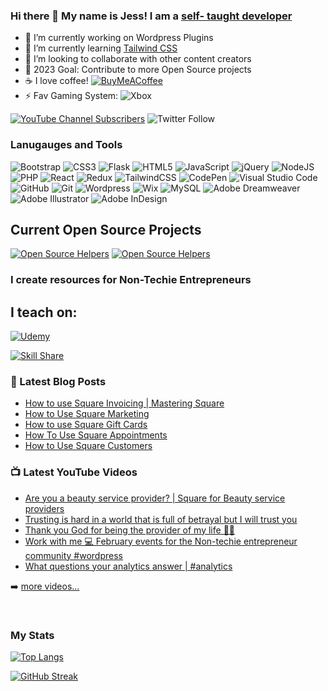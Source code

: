 ### Hi there 👋 My name is Jess! I am a [self- taught developer][website]

- 🔭 I’m currently working on Wordpress Plugins
- 🌱 I’m currently learning [Tailwind CSS][Tailwind]
- 👯 I’m looking to collaborate with other content creators
- 🥅 2023 Goal: Contribute to more Open Source projects
- ☕ I love coffee! [![BuyMeACoffee](https://img.shields.io/badge/Buy%20Me%20a%20Coffee-ffdd00?style=for-the-badge&logo=buy-me-a-coffee&logoColor=black)][coffee]
- ⚡ Fav Gaming System: ![Xbox](https://img.shields.io/badge/xbox-%23107C10.svg?style=for-the-badge&logo=xbox&logoColor=white)

[![YouTube Channel Subscribers](https://img.shields.io/youtube/channel/subscribers/UCkD5NNLTY8BM0fnAQxAjyJA?logo=youtube&logoColor=red&style=for-the-badge)][youtube] 
![Twitter Follow](https://img.shields.io/twitter/follow/jesstechpreneur?color=%231DA1F2&logo=twitter&style=for-the-badge)

### Lanugauges and Tools
![Bootstrap](https://img.shields.io/badge/bootstrap-%23563D7C.svg?style=for-the-badge&logo=bootstrap&logoColor=white)
![CSS3](https://img.shields.io/badge/css3-%231572B6.svg?style=for-the-badge&logo=css3&logoColor=white)
![Flask](https://img.shields.io/badge/flask-%23000.svg?style=for-the-badge&logo=flask&logoColor=white)
![HTML5](https://img.shields.io/badge/html5-%23E34F26.svg?style=for-the-badge&logo=html5&logoColor=white)
![JavaScript](https://img.shields.io/badge/javascript-%23323330.svg?style=for-the-badge&logo=javascript&logoColor=%23F7DF1E)
![jQuery](https://img.shields.io/badge/jquery-%230769AD.svg?style=for-the-badge&logo=jquery&logoColor=white)
![NodeJS](https://img.shields.io/badge/node.js-6DA55F?style=for-the-badge&logo=node.js&logoColor=white)
![PHP](https://img.shields.io/badge/php-%23777BB4.svg?style=for-the-badge&logo=php&logoColor=white)
![React](https://img.shields.io/badge/react-%2320232a.svg?style=for-the-badge&logo=react&logoColor=%2361DAFB)
![Redux](https://img.shields.io/badge/redux-%23593d88.svg?style=for-the-badge&logo=redux&logoColor=white)
![TailwindCSS](https://img.shields.io/badge/tailwindcss-%2338B2AC.svg?style=for-the-badge&logo=tailwind-css&logoColor=white)
![CodePen](https://img.shields.io/badge/CodePen-white?style=for-the-badge&logo=codepen&logoColor=black)
![Visual Studio Code](https://img.shields.io/badge/Visual%20Studio%20Code-0078d7.svg?style=for-the-badge&logo=visual-studio-code&logoColor=white)
![GitHub](https://img.shields.io/badge/github-%23121011.svg?style=for-the-badge&logo=github&logoColor=white)
![Git](https://img.shields.io/badge/git-%23F05033.svg?style=for-the-badge&logo=git&logoColor=white)
![Wordpress](https://img.shields.io/badge/Wordpress-21759B?style=for-the-badge&logo=wordpress&logoColor=white)
![Wix](https://img.shields.io/badge/wix-000?style=for-the-badge&logo=wix&logoColor=white)
![MySQL](https://img.shields.io/badge/mysql-%2300f.svg?style=for-the-badge&logo=mysql&logoColor=white)
![Adobe Dreamweaver](https://img.shields.io/badge/Adobe%20Dreamweaver-FF61F6.svg?style=for-the-badge&logo=Adobe%20Dreamweaver&logoColor=white)
![Adobe Illustrator](https://img.shields.io/badge/adobe%20illustrator-%23FF9A00.svg?style=for-the-badge&logo=adobe%20illustrator&logoColor=white)
![Adobe InDesign](https://img.shields.io/badge/Adobe%20InDesign-49021F?style=for-the-badge&logo=adobeindesign&logoColor=white)

## Current Open Source Projects
[![Open Source Helpers](https://www.codetriage.com/twitter/bootstrap/badges/users.svg)](https://www.codetriage.com/twitter/bootstrap)
[![Open Source Helpers](https://www.codetriage.com/yoast/wordpress-seo/badges/users.svg)](https://www.codetriage.com/yoast/wordpress-seo)

### I create resources for Non-Techie Entrepreneurs

## I teach on:

[![Udemy](https://img.shields.io/badge/Udemy-A435F0?style=for-the-badge&logo=Udemy&logoColor=white)][ud]

[ ![Skill Share](https://img.shields.io/badge/Skill%20share-002333?style=for-the-badge&logo=skillshare&logoColor=00FF84)][skillshare]

### 📕 Latest Blog Posts
<!-- BLOG-POST-LIST:START -->
- [How to use Square Invoicing | Mastering Square](https://nontechieentrepreneur.com/blog/how-to-use-square-invoicing/)
- [How to Use Square Marketing](https://nontechieentrepreneur.com/blog/how-to-use-square-marketing/)
- [How to use Square Gift Cards](https://nontechieentrepreneur.com/blog/how-to-use-square-gift-cards/)
- [How To Use Square Appointments](https://nontechieentrepreneur.com/blog/how-to-use-square-appointments/)
- [How to Use Square Customers](https://nontechieentrepreneur.com/blog/how-to-use-square-customers/)
<!-- BLOG-POST-LIST:END -->

### 📺 Latest YouTube Videos
<!-- YOUTUBE:START -->
- [Are you a beauty service provider? | Square for Beauty service providers](https://www.youtube.com/watch?v=pMA0KxkOwoo)
- [Trusting is hard in a world that is full of betrayal but I will trust you](https://www.youtube.com/watch?v=vTAgRt8z0pQ)
- [Thank you God for being the provider of my life 👏🏽](https://www.youtube.com/watch?v=INw0KV79PDk)
- [Work with me 💻 February events for the Non-techie entrepreneur community #wordpress](https://www.youtube.com/watch?v=I2jdrqr4o8A)
- [What questions your analytics answer | #analytics](https://www.youtube.com/watch?v=JTTkHn6NPr4)
<!-- YOUTUBE:END -->

➡️ [more videos...](https://youtube.com/jesstechpreneur)

<br />

### My Stats

[![Top Langs](https://github-readme-stats.vercel.app/api/top-langs/?username=jesstechpreneur&layout=compact)](https://github.com/anuraghazra/github-readme-stats)
 

[![GitHub Streak](https://github-readme-streak-stats.herokuapp.com/?user=jesstechpreneur)](https://git.io/streak-stats)


[website]: https://jesstechpreneur.com
[youtube]: https://www.youtube.com/channel/UCkD5NNLTY8BM0fnAQxAjyJA
[twitter]: https://twitter.com/jesstechpreneur
[facebook]: https://facebook.com/jesstechpreneur 
[blog]: https://nontechieentrepreneur.com/blog
[tailwind]: https://tailwindcss.com/
[coffee]: https://www.buymeacoffee.com/jesstech
[ud]: https://www.udemy.com/user/jess-lee-11/
[skillshare]: https://www.skillshare.com/en/r/user/jesstech?gr_tch_ref=on&gr_trp=on

